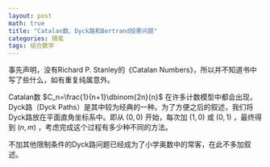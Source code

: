```yaml
---
layout: post
math: true
title: "Catalan数、Dyck路和Bertrand投票问题"
categories: 随笔
tags: 组合数学
---
```


事先声明，没有Richard P. Stanley的《Catalan Numbers》，所以并不知道书中写了些什么，如有重复纯属意外。

Catalan数 $C_n=\frac{1}{n+1}\dbinom{2n}{n}$ 在许多计数模型中都会出现，Dyck路（Dyck Paths）是其中较为经典的一种。为了方便之后的叙述，我们将Dyck路放在平面直角坐标系中。即从 $(0,0)$ 开始，每次加 $(1,0)$ 或 $(0,1)$ ，最终得到 $(n,m)$ ，考虑完成这个过程有多少种不同的方法。

不加其他限制条件的Dyck路问题已经成为了小学奥数中的常客，在此不多加叙述。
